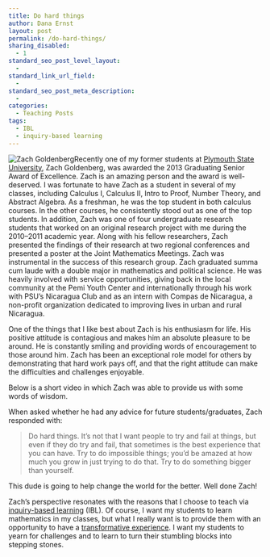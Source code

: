 ```yaml
---
title: Do hard things
author: Dana Ernst
layout: post
permalink: /do-hard-things/
sharing_disabled:
  - 1
standard_seo_post_level_layout:
  - 
standard_link_url_field:
  - 
standard_seo_post_meta_description:
  - 
categories:
  - Teaching Posts
tags:
  - IBL
  - inquiry-based learning
---
```

<div class="kcite-section" kcite-section-id="1119">
  <p>
    <img src="http://i0.wp.com/danaernst.com/wp-content/uploads/2013/12/DSC5799-150x150.jpg?w=150" alt="Zach Goldenberg" class="alignleft size-thumbnail wp-image-1122" data-recalc-dims="1" />Recently one of my former students at <a href="http://plymouth.edu">Plymouth State University</a>, Zach Goldenberg, was awarded the 2013 Graduating Senior Award of Excellence. Zach is an amazing person and the award is well-deserved. I was fortunate to have Zach as a student in several of my classes, including Calculus I, Calculus II, Intro to Proof, Number Theory, and Abstract Algebra. As a freshman, he was the top student in both calculus courses. In the other courses, he consistently stood out as one of the top students. In addition, Zach was one of four undergraduate research students that worked on an original research project with me during the 2010–2011 academic year. Along with his fellow researchers, Zach presented the findings of their research at two regional conferences and presented a poster at the Joint Mathematics Meetings. Zach was instrumental in the success of this research group. Zach graduated summa cum laude with a double major in mathematics and political science. He was heavily involved with service opportunities, giving back in the local community at the Pemi Youth Center and internationally through his work with PSU&#8217;s Nicaragua Club and as an intern with Compas de Nicaragua, a non-profit organization dedicated to improving lives in urban and rural Nicaragua.
  </p>
  
  <p>
    One of the things that I like best about Zach is his enthusiasm for life. His positive attitude is contagious and makes him an absolute pleasure to be around. He is constantly smiling and providing words of encouragement to those around him. Zach has been an exceptional role model for others by demonstrating that hard work pays off, and that the right attitude can make the difficulties and challenges enjoyable.
  </p>
  
  <p>
    Below is a short video in which Zach was able to provide us with some words of wisdom.
  </p>
  
  <p>
  </p>
  
  <p>
    When asked whether he had any advice for future students/graduates, Zach responded with:
  </p>
  
  <blockquote>
    <p>
      Do hard things. It&#8217;s not that I want people to try and fail at things, but even if they do try and fail, that sometimes is the best experience that you can have. Try to do impossible things; you&#8217;d be amazed at how much you grow in just trying to do that. Try to do something bigger than yourself.
    </p>
  </blockquote>
  
  <p>
    This dude is going to help change the world for the better.﻿ Well done Zach!
  </p>
  
  <p>
    Zach&#8217;s perspective resonates with the reasons that I choose to teach via <a href="http://maamathedmatters.blogspot.com/2013/05/what-heck-is-ibl.html">inquiry-based learning</a> (IBL). Of course, I want my students to learn mathematics in my classes, but what I really want is to provide them with an opportunity to have a <a href="http://en.wikipedia.org/wiki/Transformative_learning">transformative experience</a>. I want my students to yearn for challenges and to learn to turn their stumbling blocks into stepping stones.
  </p>
  
  <!-- kcite active, but no citations found -->
</div>

<!-- kcite-section 1119 -->
